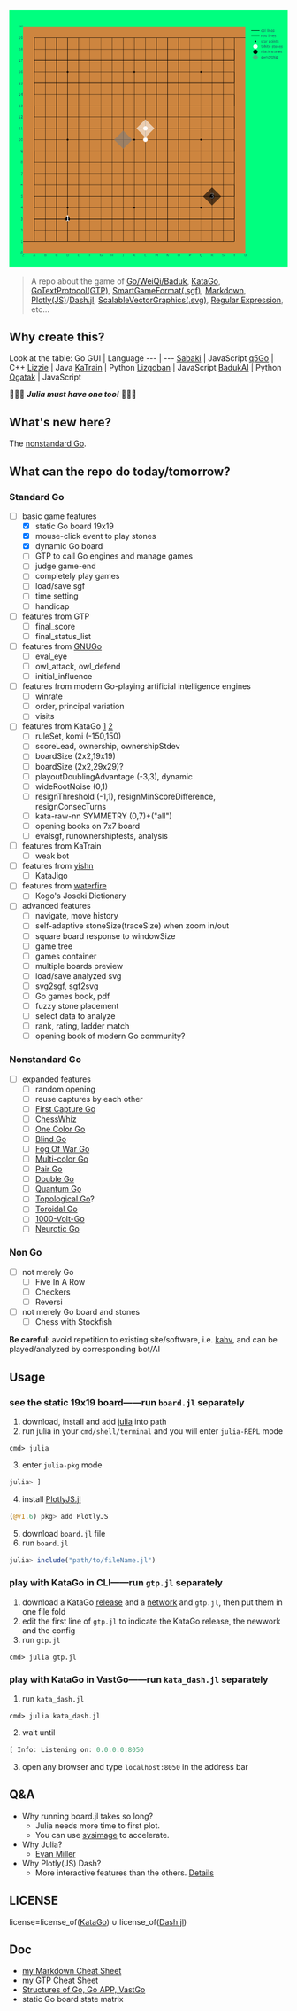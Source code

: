 ![easyUI](./easyUI.svg)

> A repo about the game of [Go/WeiQi/Baduk](https://senseis.xmp.net/?Weiqi), [KataGo](https://katagotraining.org/), [GoTextProtocol(GTP)](http://www.lysator.liu.se/~gunnar/gtp/), [SmartGameFormat(.sgf)](https://www.red-bean.com/sgf/), [Markdown](https://commonmark.org/), [Plotly(JS)](https://plotly.com/julia/)/[Dash.jl](https://dash-julia.plotly.com/), [ScalableVectorGraphics(.svg)](https://en.wikipedia.org/wiki/Scalable_Vector_Graphics), [Regular Expression](https://ryanstutorials.net/linuxtutorial/grep.php), etc...

## Why create this?
Look at the table:
Go GUI | Language
--- | ---
[Sabaki](https://sabaki.yichuanshen.de/) | JavaScript
[q5Go](https://github.com/bernds/q5Go) | C++
[Lizzie](https://github.com/featurecat/lizzie) | Java
[KaTrain](https://github.com/sanderland/katrain) | Python
[Lizgoban](https://github.com/kaorahi/lizgoban) | JavaScript
[BadukAI](https://aki65.github.io/) | Python
[Ogatak](https://github.com/rooklift/ogatak) | JavaScript

🚀🚀🚀 ***Julia must have one too!*** 🚀🚀🚀

## What's new here?
The [nonstandard Go](#nonstandard-go).

## What can the repo do today/tomorrow?
### Standard Go
- [ ] basic game features
  - [x] static Go board 19x19
  - [x] mouse-click event to play stones
  - [x] dynamic Go board
  - [ ] GTP to call Go engines and manage games
  - [ ] judge game-end
  - [ ] completely play games
  - [ ] load/save sgf
  - [ ] time setting
  - [ ] handicap
- [ ] features from GTP
  - [ ] final_score
  - [ ] final_status_list  
- [ ] features from [GNUGo](https://www.gnu.org/software/gnugo/gnugo_19.html#SEC200)    
  - [ ] eval_eye
  - [ ] owl_attack, owl_defend
  - [ ] initial_influence
- [ ] features from modern Go-playing artificial intelligence engines
  - [ ] winrate
  - [ ] order, principal variation 
  - [ ] visits
- [ ] features from KataGo [1](https://github.com/lightvector/KataGo/tree/master/cpp/configs) [2](https://github.com/lightvector/KataGo/tree/master/docs)
  - [ ] ruleSet, komi (-150,150)
  - [ ] scoreLead, ownership, ownershipStdev
  - [ ] boardSize (2x2,19x19) 
  - [ ] boardSize (2x2,29x29)?
  - [ ] playoutDoublingAdvantage (-3,3), dynamic
  - [ ] wideRootNoise (0,1)
  - [ ] resignThreshold (-1,1), resignMinScoreDifference, resignConsecTurns
  - [ ] kata-raw-nn SYMMETRY (0,7)+("all")
  - [ ] opening books on 7x7 board
  - [ ] evalsgf, runownershiptests, analysis 
- [ ] features from KaTrain
  - [ ] weak bot 
- [ ] features from [yishn](https://github.com/yishn)
  - [ ] KataJigo 
- [ ] features from [waterfire](https://waterfire.us/joseki.htm)
  - [ ] Kogo's Joseki Dictionary
- [ ] advanced features 
  - [ ] navigate, move history
  - [ ] self-adaptive stoneSize(traceSize) when zoom in/out
  - [ ] square board response to windowSize
  - [ ] game tree
  - [ ] games container
  - [ ] multiple boards preview
  - [ ] load/save analyzed svg
  - [ ] svg2sgf, sgf2svg
  - [ ] Go games book, pdf
  - [ ] fuzzy stone placement
  - [ ] select data to analyze
  - [ ] rank, rating, ladder match 
  - [ ] opening book of modern Go community?
### Nonstandard Go
- [ ] expanded features
  - [ ] random opening
  - [ ] reuse captures by each other
  - [ ] [First Capture Go](https://senseis.xmp.net/?AtariGo)
  - [ ] [ChessWhiz](https://senseis.xmp.net/?ChessWhiz)
  - [ ] [One Color Go](https://senseis.xmp.net/?OneColourGo)
  - [ ] [Blind Go](https://senseis.xmp.net/?BlindGo)
  - [ ] [Fog Of War Go](https://senseis.xmp.net/?FogOfWar)
  - [ ] [Multi-color Go](https://senseis.xmp.net/?MultiColorGo)
  - [ ] [Pair Go](https://senseis.xmp.net/?PairGo)
  - [ ] [Double Go](https://senseis.xmp.net/?DoubleGo)
  - [ ] [Quantum Go](https://arxiv.org/abs/1603.04751)
  - [ ] [Topological Go](https://senseis.xmp.net/?TopologicalGo)?
  - [ ] [Toroidal Go](https://senseis.xmp.net/?ToroidalGo)
  - [ ] [1000-Volt-Go](https://senseis.xmp.net/?ElectricGo)
  - [ ] [Neurotic Go](https://senseis.xmp.net/?NeuroticGo)
### Non Go
- [ ] not merely Go
  - [ ] Five In A Row
  - [ ] Checkers
  - [ ] Reversi
- [ ] not merely Go board and stones
  - [ ] Chess with Stockfish 

**Be careful**: avoid repetition to existing site/software, i.e. [kahv](https://go.kahv.io/), and can be played/analyzed by corresponding bot/AI

## Usage
### see the static 19x19 board——run `board.jl` separately
1. download, install and add [julia](https://julialang.org/) into path
2. run julia in your `cmd/shell/terminal` and you will enter `julia-REPL` mode
```shell
cmd> julia 
```  
3. enter `julia-pkg` mode
```julia
julia> ]
```
4. install [PlotlyJS.jl](https://github.com/JuliaPlots/PlotlyJS.jl)
```julia
(@v1.6) pkg> add PlotlyJS
```
5. download `board.jl` file
6. run `board.jl`
```julia
julia> include("path/to/fileName.jl") 
```
### play with KataGo in CLI——run `gtp.jl` separately
1. download a KataGo [release](https://github.com/lightvector/KataGo/releases/) and a [network](https://katagotraining.org/networks) and `gtp.jl`, then put them in one file fold
2. edit the first line of `gtp.jl` to indicate the KataGo release, the newwork and the config 
3. run `gtp.jl`
```shell
cmd> julia gtp.jl 
```
### play with KataGo in VastGo——run `kata_dash.jl` separately
1. run `kata_dash.jl`
```shell
cmd> julia kata_dash.jl
```
2. wait until
```julia
[ Info: Listening on: 0.0.0.0:8050
```
3. open any browser and type `localhost:8050` in the address bar

## Q&A 
- Why running board.jl takes so long? 
  - Julia needs more time to first plot.
  - You can use [sysimage](https://julialang.github.io/PackageCompiler.jl/dev/examples/plots.html#examples-plots) to accelerate.
- Why Julia?
  - [Evan Miller](https://www.evanmiller.org/why-im-betting-on-julia.html) 
- Why Plotly(JS) Dash?
  - More interactive features than the others. [Details](https://docs.juliaplots.org/latest/backends/)
## LICENSE
license=license_of([KataGo](https://github.com/lightvector/KataGo/blob/master/LICENSE)) ∪ license_of([Dash.jl](https://github.com/plotly/Dash.jl/blob/dev/LICENSE))
## Doc
- [my Markdown Cheat Sheet](./Markdown.md)
- my GTP Cheat Sheet
- [Structures of Go, Go APP, VastGo](./structure.md)
- static Go board state matrix
